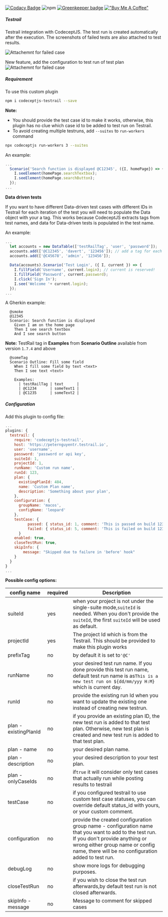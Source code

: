 [![Codacy Badge](https://api.codacy.com/project/badge/Grade/e935df05fa244cf1bf435c3f59a66fe4)](https://www.codacy.com/manual/PeterNgTr/codeceptjs-testrail?utm_source=github.com&utm_medium=referral&utm_content=PeterNgTr/codeceptjs-testrail&utm_campaign=Badge_Grade)
![npm](https://img.shields.io/npm/v/codeceptjs-testrail?color=light%20green) [![Greenkeeper badge](https://badges.greenkeeper.io/PeterNgTr/codeceptjs-testrail.svg)](https://greenkeeper.io/) [!["Buy Me A Coffee"](https://www.buymeacoffee.com/assets/img/custom_images/orange_img.png)](https://www.buymeacoffee.com/peternguyew)

##### Testrail

Testrail integration with CodeceptJS. The test run is created automatically after the execution. The screenshots of failed tests are also attached to test results.

![Attachemnt for failed case](http://g.recordit.co/ajaa2QRlnW.gif)

New feature, add the configuration to test run of test plan
![Attachemnt for failed case](http://g.recordit.co/uQLvQUq7cT.gif)

##### Requirement

To use this custom plugin

```sh
npm i codeceptjs-testrail --save
```

**Note:**

- You should provide the test case id to make it works, otherwise, this plugin has no clue which case id to be added to test run on Testrail.
- To avoid creating multiple testruns, add `--suites` to `run-workers` command

```sh
npx codeceptjs run-workers 3 --suites
```

An example:

```js
...
  Scenario('Search function is displayed @C12345', ({I, homePage}) => {
    I.seeElement(homePage.searchTextbox);
    I.seeElement(homePage.searchButton);
  });
...
```

**Data driven tests**

If you want to have different Data-driven test cases with different IDs in Testrail for each iteration of the test you will need to populate the Data object with your a tag. This works because CodeceptJS extracts tags from test names, and data for Data-driven tests is populated in the test name.

An example:

```js
...
  let accounts = new DataTable(['testRailTag', 'user', 'password']);
  accounts.add(['@C12345', 'davert', '123456']); // add a tag for each user along with their test data
  accounts.add(['@C45678', 'admin', '123456']);
  
  Data(accounts).Scenario('Test Login', ({ I, current }) => {
    I.fillField('Username', current.login); // current is reserved!
    I.fillField('Password', current.password);
    I.click('Sign In');
    I.see('Welcome '+ current.login);
  });
...
```

A Gherkin example:

```gherkin
  @smoke
  @12345
  Scenario: Search function is displayed
    Given I am on the home page
    Then I see search textbox
    And I see search button
```

**Note:**
TestRail tag in **Examples** from **Scenario Outline** available from version `1.7.4` and above

```gherkin
  @someTag
  Scenario Outline: Fill some field
    When I fill some field by text <text>
    Then I see text <text>
  
    Examples:
      | testRailTag | text      |
      | @C1234      | someText1 |
      | @C1235      | someText2 |
```

##### Configuration

Add this plugin to config file:

```js
...
plugins: {
  testrail: {
    require: 'codeceptjs-testrail',
    host: 'https://peternguyentr.testrail.io',
    user: 'username',
    password: 'password or api key',
    suiteId: 1,
    projectId: 1,
    runName: 'Custom run name',
    runId: 123,
    plan: {
      existingPlanId: 484,
      name: 'Custom Plan name',
      description: 'Something about your plan',
    },
    configuration: {
      groupName: 'macos',
      configName: 'leopard'
    },
    testCase: {
		  passed: { status_id: 1, comment: 'This is passed on build 123' },
		  failed: { status_id: 5, comment: 'This is failed on build 123' },
	  }
    enabled: true,
    closeTestRun: true,
    skipInfo: {
		message: "Skipped due to failure in 'before' hook"
    }
  }
}
...
```

**Possible config options:**


| config name           | required | Description                                                                                                                                                                                                                        |
| ----------------------- | ---------- | ------------------------------------------------------------------------------------------------------------------------------------------------------------------------------------------------------------------------------------ |
| suiteId               | yes      | when your project is not under the single-suite mode,`suiteId` is needed. When you don't provide the `suiteId`, the first `suiteId` will be used as default.                                                                       |
| projectId             | yes      | The project Id which is from the Testrail. This should be provided to make this plugin works                                                                                                                                       |
| prefixTag             | no       | by default it is set to`'@C'`                                                                                                                                                                                                      |
| runName               | no       | your desired test run name. If you done provide this test run name, default test run name is as`This is a new test run on ${dd/mm/yyy H:M}` which is current day.                                                                  |
| runId                 | no       | provide the existing run Id when you want to update the existing one instead of creating new testrun.                                                                                                                              |
| plan - existingPlanId | no       | if you provide an existing plan ID, the new test run is added to that test plan. Otherwise, new test plan is created and new test run is added to that test plan.                                                                  |
| plan - name           | no       | your desired plan name.                                                                                                                                                                                                            |
| plan - description    | no       | your desired description to your test plan.                                                                                                                                                                                        |
| plan - onlyCaseIds    | no       | if`true` it will consider only test cases that actually run while posting results to testrail                                                                                                                                      |
| testCase              | no       | if you configured testrail to use custom test case statuses, you can override default status_id with yours, or your custom comment.                                                                                                                        |
| configuration         | no       | provide the created configuration group name - configuration name that you want to add to the test run. If you don't provide anything or wrong either group name or config name, there will be no configuration added to test run. |
| debugLog              | no       | show more logs for debugging purposes.                                                                                                                                                                                             |
| closeTestRun          | no       | if you wish to close the test run afterwards,by default test run is not closed afterwards.                                                                                                                                         |
| skipInfo - message    | no       | Message to comment for skipped cases                                                                                                                                                                                               |
